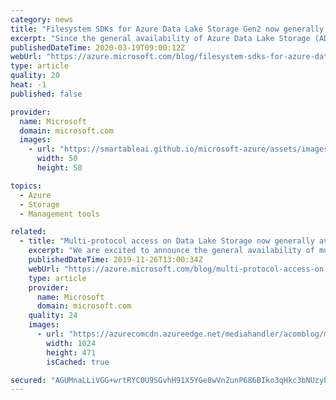 ```yaml
---
category: news
title: "Filesystem SDKs for Azure Data Lake Storage Gen2 now generally available"
excerpt: "Since the general availability of Azure Data Lake Storage (ADLS) Gen2 in Feb 2019, customers have been getting insights for their big data analytics workloads at cloud scale. Integration to analytics engines is critical for their analytics workloads, and equally important is the ability to programmatically"
publishedDateTime: 2020-03-19T09:00:12Z
webUrl: "https://azure.microsoft.com/blog/filesystem-sdks-for-azure-data-lake-storage-gen2-now-generally-available/"
type: article
quality: 20
heat: -1
published: false

provider:
  name: Microsoft
  domain: microsoft.com
  images:
    - url: "https://smartableai.github.io/microsoft-azure/assets/images/organizations/microsoft.com-50x50.jpg"
      width: 50
      height: 50

topics:
  - Azure
  - Storage
  - Management tools

related:
  - title: "Multi-protocol access on Data Lake Storage now generally available"
    excerpt: "We are excited to announce the general availability of multi-protocol access for Azure Data Lake Storage. Azure Data Lake Storage is a unique cloud storage solution for analytics that offers multi-protocol access to the same data. This is a no-compromise solution that allows both the Azure Blob Storage"
    publishedDateTime: 2019-11-26T13:00:34Z
    webUrl: "https://azure.microsoft.com/blog/multi-protocol-access-on-data-lake-storage-now-generally-available/"
    type: article
    provider:
      name: Microsoft
      domain: microsoft.com
    quality: 24
    images:
      - url: "https://azurecomcdn.azureedge.net/mediahandler/acomblog/media/Default/blog/b83238b4-dba1-4651-8eac-217459a4b753.png"
        width: 1024
        height: 471
        isCached: true

secured: "AGUMnaLLiVGG+wrtRYC0U9SGvhH91X5YGe8wVn2unP686BIko3qHkc3bNUzyhJ956PavoyQuGF9nsAKHdMuNrC3pRn/82pRZNhWyJBXwtE9h/4OSy6RCKJQhmFVTTBusGdPL6kwVBPn9JIRCVjF1Lh+xer9/fqfoPowpGyurWA/7B9J+vFpr2yMTHNW4p10qQPcbtJC1sjPimiNGAYm0uYL9MGkLHcu1i5h2j9XBaGLlkf3EjnaFcqZ/+k7IjFR7Ktty8Aj5GDI96Y+v7LxNdNRcnNWMJow7/fCPW2MU5ixFrnysJZ0yA5NAWZdrbA0gKwvlDws2XATxKSP7o3MB/A==;R10d1qpgUdWgGVqukiKnDg=="
---
```


